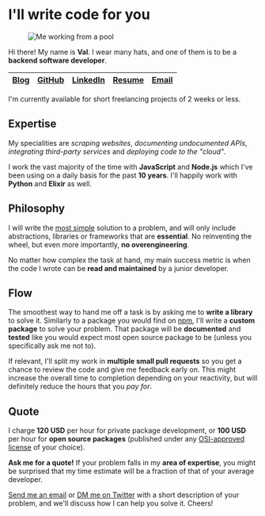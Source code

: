 # I'll write code for you

<figure class="center">
  <img alt="Me working from a pool" src="../../img/freelance.jpg">
</figure>

Hi there! My name is **Val**. I wear many hats, and one of them is to be a
**backend software developer**.

| [Blog](https://www.codejam.info/) | [GitHub](https://github.com/valeriangalliat) | [LinkedIn](https://www.linkedin.com/in/valeriangalliat/) | [Resume](https://valeriangalliat.github.io/cv/cv.en.pdf) | [Email](mailto:val@codejam.info) |
|-----------------------------------|----------------------------------------------|----------------------------------------------------------|----------------------------------------------------------|----------------------------------|

I'm currently available for short freelancing projects of 2 weeks or
less.

## Expertise

My specialities are *scraping websites*, *documenting undocumented
APIs*, *integrating third-party services* and *deploying code to the
"cloud"*.

I work the vast majority of the time with **JavaScript** and **Node.js**
which I've been using on a daily basis for the past **10 years**. I'll
happily work with **Python** and **Elixir** as well.

## Philosophy

I will write the [most simple](simple.md) solution to a problem,
and will only include abstractions, libraries or frameworks that are
**essential**. No reinventing the wheel, but even more importantly, **no
overengineering**.

No matter how complex the task at hand, my main success metric is when
the code I wrote can be **read and maintained** by a junior developer.

## Flow

The smoothest way to hand me off a task is by asking me to **write a
library** to solve it. Similarly to a package you would find on
[npm](https://www.npmjs.com/), I'll write a **custom package** to solve
your problem. That package will be **documented** and **tested** like
you would expect most open source package to be (unless you specifically
ask me not to).

If relevant, I'll split my work in **multiple small pull requests** so
you get a chance to review the code and give me feedback early on. This
might increase the overall time to completion depending on your
reactivity, but will definitely reduce the hours that you *pay for*.

## Quote

I charge **120 USD** per hour for private package development, or **100
USD** per hour for **open source packages** (published under any
[OSI-approved license](https://opensource.org/licenses) of your choice).

**Ask me for a quote!** If your problem falls in my **area of
expertise**, you might be surprised that my time estimate will be a
fraction of that of your average developer.

[Send me an email](mailto:val@codejam.info) or [DM me on Twitter](https://twitter.com/messages/compose?recipient_id=1292008346)
with a short description of your problem, and we'll discuss how I can
help you solve it. Cheers!
